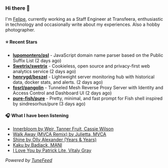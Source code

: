 ### Hi there 👋

I'm [Felipe](https://felipevm.com), currently working as a Staff Engineer at Transfeera, enthusiastic in technology and occasionally write about my experiences. Also a hobby photographer.

#### ⭐ Recent Stars
- **[lupomontero/psl](https://github.com/lupomontero/psl)** - JavaScript domain name parser based on the Public Suffix List (2 days ago)
- **[Swetrix/swetrix](https://github.com/Swetrix/swetrix)** - Cookieless, open source and privacy-first web analytics service (2 days ago)
- **[henrygd/beszel](https://github.com/henrygd/beszel)** - Lightweight server monitoring hub with historical data, docker stats, and alerts. (2 days ago)
- **[fosrl/pangolin](https://github.com/fosrl/pangolin)** - Tunneled Mesh Reverse Proxy Server with Identity and Access Control and Dashboard UI (2 days ago)
- **[pure-fish/pure](https://github.com/pure-fish/pure)** - Pretty, minimal, and fast prompt for Fish shell inspired by sindresorhus/pure (3 days ago)

#### 🎧 What I have been listening
- [Innerbloom by Weir, Tanner Fruit, Cassie Wilson](https://open.spotify.com/track/3g0ttBqaTLUPzrj3KeHTgd)
- [Walk Away (MVCA Remix) by Julietta, MVCA](https://open.spotify.com/track/16rhfXyIkPkKOefeXIrE66)
- [Shine by Olly Alexander (Years &amp; Years)](https://open.spotify.com/track/7KM7AeGDIWKxrMN7E4ljRA)
- [Kaku by Badjack, MANI](https://open.spotify.com/track/4arkv3EGjTJCpeOeza1FAx)
- [I Love You by Patrick Lite, Vitaly Gray](https://open.spotify.com/track/33vdDZDNBKsllkbZXFYUD4)

_Powered by [TuneFeed](https://tunefeed.app?ref=github.com)_
